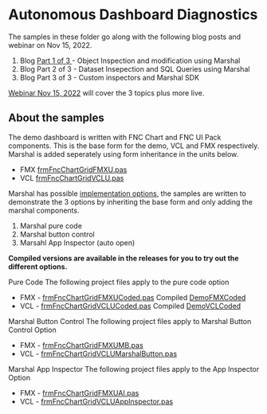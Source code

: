 # Autonomous Dashboard Diagnostics

The samples in these folder go along with the following blog posts and webinar on Nov 15, 2022.

1. Blog [Part 1 of 3 ](https://www.tmssoftware.com/site/blog.asp?post=1005) - Object Inspection and modification using Marshal
2. Blog Part 2 of 3 - Dataset Insepection and SQL Queries using Marshal
3. Blog Part 3 of 3 - Custom inspectors and Marshal SDK

[Webinar Nov 15, 2022](https://www.tmssoftware.com/site/tmswebacademy.asp?id=145)  will cover the 3 topics plus more live.

## About the samples

The demo dashboard is written with FNC Chart and FNC UI Pack components. This is the base form for the demo, VCL and FMX respectively.  Marshal is added seperately using form inheritance in the units below.

* FMX [frmFncChartGridFMXU.pas](https://github.com/SwiftExpat/RunTime-ToolKit/blob/main/Samples/FNCChart/WebinarFMX/frmFncChartGridFMXU.pas)
* VCL [frmFncChartGridVCLU.pas](https://github.com/SwiftExpat/RunTime-ToolKit/blob/main/Samples/FNCChart/WebinarVCL/frmFncChartGridVCLU.pas)

Marshal has possible [implementation options](https://swiftexpat.com/marshal/marshal-implementation-options.html), the samples are written to demonstrate the 3 options by inheriting the base form and only adding the marshal components.

1. Marshal pure code
2. Marshal button control
3. Marsahl App Inspector (auto open)

**Compiled versions are available in the releases for you to try out the different options.**

Pure Code
The following project files apply to the pure code option

* FMX - [frmFncChartGridFMXUCoded.pas](https://github.com/SwiftExpat/RunTime-ToolKit/blob/main/Samples/FNCChart/WebinarFMX/frmFncChartGridFMXUCoded.pas) Compiled [DemoFMXCoded](https://github.com/SwiftExpat/RunTime-ToolKit/releases/download/SeptBlog/FncChartFMXMarshalCoded.exe)
* VCL - [frmFncChartGridVCLUCoded.pas](https://github.com/SwiftExpat/RunTime-ToolKit/blob/main/Samples/FNCChart/WebinarVCL/frmFncChartGridVCLUCoded.pas) Compiled [DemoVCLCoded](https://github.com/SwiftExpat/RunTime-ToolKit/releases/download/SeptBlog/FNChartVCLMarshalCoded.exe)

Marshal Button Control
The following project files apply to Marshal Button Control Option

* FMX - [frmFncChartGridFMXUMB.pas](https://github.com/SwiftExpat/RunTime-ToolKit/blob/main/Samples/FNCChart/WebinarFMX/frmFncChartGridFMXUMB.pas)
* VCL - [frmFncChartGridVCLUMarshalButton.pas](https://github.com/SwiftExpat/RunTime-ToolKit/blob/main/Samples/FNCChart/WebinarVCL/frmFncChartGridVCLUMarshalButton.pas)

Marshal App Inspector
The following project files apply to the App Inspector Option

* FMX - [frmFncChartGridFMXUAI.pas](https://github.com/SwiftExpat/RunTime-ToolKit/blob/main/Samples/FNCChart/WebinarFMX/frmFncChartGridFMXUAI.pas)
* VCL - [frmFncChartGridVCLUAppInspector.pas](https://github.com/SwiftExpat/RunTime-ToolKit/blob/main/Samples/FNCChart/WebinarVCL/frmFncChartGridVCLUAppInspector.pas)

